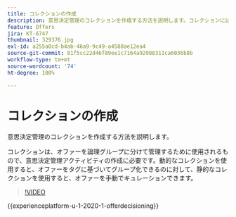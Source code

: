 ```yaml
---
title: コレクションの作成
description: 意思決定管理のコレクションを作成する方法を説明します。コレクションには実施要件ルールが関連付けられているので、関係のある顧客にのみコレクションを表示することができます。
feature: Offers
jira: KT-6747
thumbnail: 329376.jpg
exl-id: a255a0cd-b4ab-46a9-9c49-a4588ae12ea4
source-git-commit: 81f5cc22d46f89ee1c7164a92988311ca6036b8b
workflow-type: tm+mt
source-wordcount: '74'
ht-degree: 100%

---
```


# コレクションの作成

意思決定管理のコレクションを作成する方法を説明します。

コレクションは、オファーを論理グループに分けて管理するために使用されるもので、意思決定管理アクティビティの作成に必要です。動的なコレクションを使用すると、オファーをタグに基づいてグループ化できるのに対して、静的なコレクションを使用すると、オファーを手動でキュレーションできます。

>[!VIDEO](https://video.tv.adobe.com/v/329376?quality=12&learn=on)

{{experienceplatform-u-1-2020-1-offerdecisioning}}